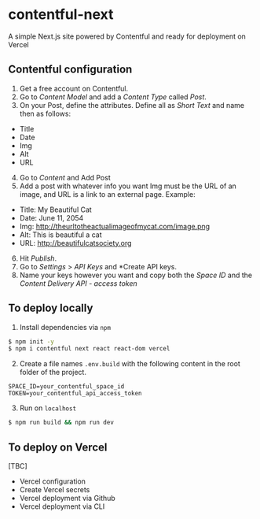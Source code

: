 # contentful-next
A simple Next.js site powered by Contentful and ready for deployment on Vercel

## Contentful configuration

1. Get a free account on Contentful.
2. Go to *Content Model* and add a *Content Type* called *Post*.
3. On your Post, define the attributes. Define all as *Short Text* and name then as follows:
  * Title
  * Date
  * Img
  * Alt
  * URL
4. Go to *Content* and Add Post
5. Add a post with whatever info you want Img must be the URL of an image, and URL is a link to an external page. Example:
  * Title: My Beautiful Cat
  * Date: June 11, 2054
  * Img: http://theurltotheactualimageofmycat.com/image.png
  * Alt: This is beautiful a cat
  * URL: http://beautifulcatsociety.org
6. Hit *Publish*.
7. Go to *Settings* > *API Keys* and *Create API keys.
8. Name your keys however you want and copy both the *Space ID* and the *Content Delivery API - access token*

## To deploy locally

1. Install dependencies via `npm`

``` bash
$ npm init -y
$ npm i contentful next react react-dom vercel
```

2. Create a file names `.env.build` with the following content in the root folder of the project.

```
SPACE_ID=your_contentful_space_id
TOKEN=your_contentful_api_access_token
```

3. Run on `localhost`

``` bash
$ npm run build && npm run dev
```

## To deploy on Vercel

[TBC]
- Vercel configuration
- Create Vercel secrets
- Vercel deployment via Github
- Vercel deployment via CLI


  
